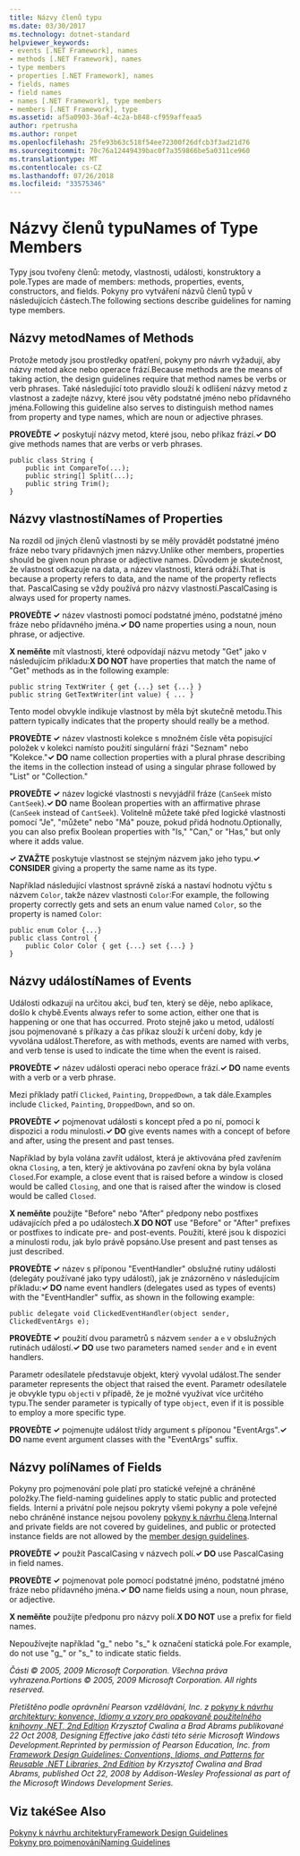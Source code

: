 ```yaml
---
title: Názvy členů typu
ms.date: 03/30/2017
ms.technology: dotnet-standard
helpviewer_keywords:
- events [.NET Framework], names
- methods [.NET Framework], names
- type members
- properties [.NET Framework], names
- fields, names
- field names
- names [.NET Framework], type members
- members [.NET Framework], type
ms.assetid: af5a0903-36af-4c2a-b848-cf959affeaa5
author: rpetrusha
ms.author: ronpet
ms.openlocfilehash: 25fe93b63c518f54ee72300f26dfcb3f3ad21d76
ms.sourcegitcommit: 70c76a12449439bac0f7a359866be5a0311ce960
ms.translationtype: MT
ms.contentlocale: cs-CZ
ms.lasthandoff: 07/26/2018
ms.locfileid: "33575346"
---
```

# <a name="names-of-type-members"></a><span data-ttu-id="8b770-102">Názvy členů typu</span><span class="sxs-lookup"><span data-stu-id="8b770-102">Names of Type Members</span></span>
<span data-ttu-id="8b770-103">Typy jsou tvořeny členů: metody, vlastnosti, události, konstruktory a pole.</span><span class="sxs-lookup"><span data-stu-id="8b770-103">Types are made of members: methods, properties, events, constructors, and fields.</span></span> <span data-ttu-id="8b770-104">Pokyny pro vytváření názvů členů typů v následujících částech.</span><span class="sxs-lookup"><span data-stu-id="8b770-104">The following sections describe guidelines for naming type members.</span></span>  
  
## <a name="names-of-methods"></a><span data-ttu-id="8b770-105">Názvy metod</span><span class="sxs-lookup"><span data-stu-id="8b770-105">Names of Methods</span></span>  
 <span data-ttu-id="8b770-106">Protože metody jsou prostředky opatření, pokyny pro návrh vyžadují, aby názvy metod akce nebo operace frází.</span><span class="sxs-lookup"><span data-stu-id="8b770-106">Because methods are the means of taking action, the design guidelines require that method names be verbs or verb phrases.</span></span> <span data-ttu-id="8b770-107">Také následující toto pravidlo slouží k odlišení názvy metod z vlastnost a zadejte názvy, které jsou věty podstatné jméno nebo přídavného jména.</span><span class="sxs-lookup"><span data-stu-id="8b770-107">Following this guideline also serves to distinguish method names from property and type names, which are noun or adjective phrases.</span></span>  
  
 <span data-ttu-id="8b770-108">**PROVEĎTE ✓** poskytují názvy metod, které jsou, nebo příkaz frází.</span><span class="sxs-lookup"><span data-stu-id="8b770-108">**✓ DO** give methods names that are verbs or verb phrases.</span></span>  
  
```  
public class String {  
    public int CompareTo(...);  
    public string[] Split(...);  
    public string Trim();  
}  
```  
  
## <a name="names-of-properties"></a><span data-ttu-id="8b770-109">Názvy vlastností</span><span class="sxs-lookup"><span data-stu-id="8b770-109">Names of Properties</span></span>  
 <span data-ttu-id="8b770-110">Na rozdíl od jiných členů vlastnosti by se měly provádět podstatné jméno fráze nebo tvary přídavných jmen názvy.</span><span class="sxs-lookup"><span data-stu-id="8b770-110">Unlike other members, properties should be given noun phrase or adjective names.</span></span> <span data-ttu-id="8b770-111">Důvodem je skutečnost, že vlastnost odkazuje na data, a název vlastnosti, která odráží.</span><span class="sxs-lookup"><span data-stu-id="8b770-111">That is because a property refers to data, and the name of the property reflects that.</span></span> <span data-ttu-id="8b770-112">PascalCasing se vždy používá pro názvy vlastností.</span><span class="sxs-lookup"><span data-stu-id="8b770-112">PascalCasing is always used for property names.</span></span>  
  
 <span data-ttu-id="8b770-113">**PROVEĎTE ✓** název vlastnosti pomocí podstatné jméno, podstatné jméno fráze nebo přídavného jména.</span><span class="sxs-lookup"><span data-stu-id="8b770-113">**✓ DO** name properties using a noun, noun phrase, or adjective.</span></span>  
  
 <span data-ttu-id="8b770-114">**X neměňte** mít vlastnosti, které odpovídají názvu metody "Get" jako v následujícím příkladu:</span><span class="sxs-lookup"><span data-stu-id="8b770-114">**X DO NOT** have properties that match the name of "Get" methods as in the following example:</span></span>  
  
 `public string TextWriter { get {...} set {...} }`  
 `public string GetTextWriter(int value) { ... }`  
  
 <span data-ttu-id="8b770-115">Tento model obvykle indikuje vlastnost by měla být skutečně metodu.</span><span class="sxs-lookup"><span data-stu-id="8b770-115">This pattern typically indicates that the property should really be a method.</span></span>  
  
 <span data-ttu-id="8b770-116">**PROVEĎTE ✓** název vlastnosti kolekce s množném čísle věta popisující položek v kolekci namísto použití singulární frázi "Seznam" nebo "Kolekce."</span><span class="sxs-lookup"><span data-stu-id="8b770-116">**✓ DO** name collection properties with a plural phrase describing the items in the collection instead of using a singular phrase followed by "List" or "Collection."</span></span>  
  
 <span data-ttu-id="8b770-117">**PROVEĎTE ✓** název logické vlastnosti s nevyjádřil fráze (`CanSeek` místo `CantSeek`).</span><span class="sxs-lookup"><span data-stu-id="8b770-117">**✓ DO** name Boolean properties with an affirmative phrase (`CanSeek` instead of `CantSeek`).</span></span> <span data-ttu-id="8b770-118">Volitelně můžete také před logické vlastnosti pomocí "Je", "můžete" nebo "Má" pouze, pokud přidá hodnotu.</span><span class="sxs-lookup"><span data-stu-id="8b770-118">Optionally, you can also prefix Boolean properties with "Is," "Can," or "Has," but only where it adds value.</span></span>  
  
 <span data-ttu-id="8b770-119">**✓ ZVAŽTE** poskytuje vlastnost se stejným názvem jako jeho typu.</span><span class="sxs-lookup"><span data-stu-id="8b770-119">**✓ CONSIDER** giving a property the same name as its type.</span></span>  
  
 <span data-ttu-id="8b770-120">Například následující vlastnost správně získá a nastaví hodnotu výčtu s názvem `Color`, takže název vlastnosti `Color`:</span><span class="sxs-lookup"><span data-stu-id="8b770-120">For example, the following property correctly gets and sets an enum value named `Color`, so the property is named `Color`:</span></span>  
  
```  
public enum Color {...}  
public class Control {  
    public Color Color { get {...} set {...} }  
}  
```  
  
## <a name="names-of-events"></a><span data-ttu-id="8b770-121">Názvy událostí</span><span class="sxs-lookup"><span data-stu-id="8b770-121">Names of Events</span></span>  
 <span data-ttu-id="8b770-122">Události odkazují na určitou akci, buď ten, který se děje, nebo aplikace, došlo k chybě.</span><span class="sxs-lookup"><span data-stu-id="8b770-122">Events always refer to some action, either one that is happening or one that has occurred.</span></span> <span data-ttu-id="8b770-123">Proto stejně jako u metod, událostí jsou pojmenované s příkazy a čas příkaz slouží k určení doby, kdy je vyvolána událost.</span><span class="sxs-lookup"><span data-stu-id="8b770-123">Therefore, as with methods, events are named with verbs, and verb tense is used to indicate the time when the event is raised.</span></span>  
  
 <span data-ttu-id="8b770-124">**PROVEĎTE ✓** název události operaci nebo operace frází.</span><span class="sxs-lookup"><span data-stu-id="8b770-124">**✓ DO** name events with a verb or a verb phrase.</span></span>  
  
 <span data-ttu-id="8b770-125">Mezi příklady patří `Clicked`, `Painting`, `DroppedDown`, a tak dále.</span><span class="sxs-lookup"><span data-stu-id="8b770-125">Examples include `Clicked`, `Painting`, `DroppedDown`, and so on.</span></span>  
  
 <span data-ttu-id="8b770-126">**PROVEĎTE ✓** pojmenovat události s koncept před a po ní, pomocí k dispozici a rodu minulosti.</span><span class="sxs-lookup"><span data-stu-id="8b770-126">**✓ DO** give events names with a concept of before and after, using the present and past tenses.</span></span>  
  
 <span data-ttu-id="8b770-127">Například by byla volána zavřít událost, která je aktivována před zavřením okna `Closing`, a ten, který je aktivována po zavření okna by byla volána `Closed`.</span><span class="sxs-lookup"><span data-stu-id="8b770-127">For example, a close event that is raised before a window is closed would be called `Closing`, and one that is raised after the window is closed would be called `Closed`.</span></span>  
  
 <span data-ttu-id="8b770-128">**X neměňte** použijte "Before" nebo "After" předpony nebo postfixes udávajících před a po událostech.</span><span class="sxs-lookup"><span data-stu-id="8b770-128">**X DO NOT** use "Before" or "After" prefixes or postfixes to indicate pre- and post-events.</span></span> <span data-ttu-id="8b770-129">Použití, které jsou k dispozici a minulosti rodu, jak bylo právě popsáno.</span><span class="sxs-lookup"><span data-stu-id="8b770-129">Use present and past tenses as just described.</span></span>  
  
 <span data-ttu-id="8b770-130">**PROVEĎTE ✓** název s příponou "EventHandler" obslužné rutiny události (delegáty používané jako typy událostí), jak je znázorněno v následujícím příkladu:</span><span class="sxs-lookup"><span data-stu-id="8b770-130">**✓ DO** name event handlers (delegates used as types of events) with the "EventHandler" suffix, as shown in the following example:</span></span>  
  
 `public delegate void ClickedEventHandler(object sender, ClickedEventArgs e);`  
  
 <span data-ttu-id="8b770-131">**PROVEĎTE ✓** použití dvou parametrů s názvem `sender` a `e` v obslužných rutinách událostí.</span><span class="sxs-lookup"><span data-stu-id="8b770-131">**✓ DO** use two parameters named `sender` and `e` in event handlers.</span></span>  
  
 <span data-ttu-id="8b770-132">Parametr odesílatele představuje objekt, který vyvolal událost.</span><span class="sxs-lookup"><span data-stu-id="8b770-132">The sender parameter represents the object that raised the event.</span></span> <span data-ttu-id="8b770-133">Parametr odesílatele je obvykle typu `object`i v případě, že je možné využívat více určitého typu.</span><span class="sxs-lookup"><span data-stu-id="8b770-133">The sender parameter is typically of type `object`, even if it is possible to employ a more specific type.</span></span>  
  
 <span data-ttu-id="8b770-134">**PROVEĎTE ✓** pojmenujte událost třídy argument s příponou "EventArgs".</span><span class="sxs-lookup"><span data-stu-id="8b770-134">**✓ DO** name event argument classes with the "EventArgs" suffix.</span></span>  
  
## <a name="names-of-fields"></a><span data-ttu-id="8b770-135">Názvy polí</span><span class="sxs-lookup"><span data-stu-id="8b770-135">Names of Fields</span></span>  
 <span data-ttu-id="8b770-136">Pokyny pro pojmenování pole platí pro statické veřejné a chráněné položky.</span><span class="sxs-lookup"><span data-stu-id="8b770-136">The field-naming guidelines apply to static public and protected fields.</span></span> <span data-ttu-id="8b770-137">Interní a privátní pole nejsou pokryty všemi pokyny a pole veřejné nebo chráněné instance nejsou povoleny [pokyny k návrhu člena](../../../docs/standard/design-guidelines/member.md).</span><span class="sxs-lookup"><span data-stu-id="8b770-137">Internal and private fields are not covered by guidelines, and public or protected instance fields are not allowed by the [member design guidelines](../../../docs/standard/design-guidelines/member.md).</span></span>  
  
 <span data-ttu-id="8b770-138">**PROVEĎTE ✓** použít PascalCasing v názvech polí.</span><span class="sxs-lookup"><span data-stu-id="8b770-138">**✓ DO** use PascalCasing in field names.</span></span>  
  
 <span data-ttu-id="8b770-139">**PROVEĎTE ✓** pojmenovat pole pomocí podstatné jméno, podstatné jméno fráze nebo přídavného jména.</span><span class="sxs-lookup"><span data-stu-id="8b770-139">**✓ DO** name fields using a noun, noun phrase, or adjective.</span></span>  
  
 <span data-ttu-id="8b770-140">**X neměňte** použijte předponu pro názvy polí.</span><span class="sxs-lookup"><span data-stu-id="8b770-140">**X DO NOT** use a prefix for field names.</span></span>  
  
 <span data-ttu-id="8b770-141">Nepoužívejte například "g_" nebo "s_" k označení statická pole.</span><span class="sxs-lookup"><span data-stu-id="8b770-141">For example, do not use "g_" or "s_" to indicate static fields.</span></span>  
  
 <span data-ttu-id="8b770-142">*Části © 2005, 2009 Microsoft Corporation. Všechna práva vyhrazena.*</span><span class="sxs-lookup"><span data-stu-id="8b770-142">*Portions © 2005, 2009 Microsoft Corporation. All rights reserved.*</span></span>  
  
 <span data-ttu-id="8b770-143">*Přetištěno podle oprávnění Pearson vzdělávání, Inc. z [pokyny k návrhu architektury: konvence, Idiomy a vzory pro opakovaně použitelného knihovny .NET, 2nd Edition](https://www.informit.com/store/framework-design-guidelines-conventions-idioms-and-9780321545619) Krzysztof Cwalina a Brad Abrams publikované 22 Oct 2008, Designing Effective jako části této série Microsoft Windows Development.*</span><span class="sxs-lookup"><span data-stu-id="8b770-143">*Reprinted by permission of Pearson Education, Inc. from [Framework Design Guidelines: Conventions, Idioms, and Patterns for Reusable .NET Libraries, 2nd Edition](https://www.informit.com/store/framework-design-guidelines-conventions-idioms-and-9780321545619) by Krzysztof Cwalina and Brad Abrams, published Oct 22, 2008 by Addison-Wesley Professional as part of the Microsoft Windows Development Series.*</span></span>  
  
## <a name="see-also"></a><span data-ttu-id="8b770-144">Viz také</span><span class="sxs-lookup"><span data-stu-id="8b770-144">See Also</span></span>  
 [<span data-ttu-id="8b770-145">Pokyny k návrhu architektury</span><span class="sxs-lookup"><span data-stu-id="8b770-145">Framework Design Guidelines</span></span>](../../../docs/standard/design-guidelines/index.md)  
 [<span data-ttu-id="8b770-146">Pokyny pro pojmenování</span><span class="sxs-lookup"><span data-stu-id="8b770-146">Naming Guidelines</span></span>](../../../docs/standard/design-guidelines/naming-guidelines.md)
